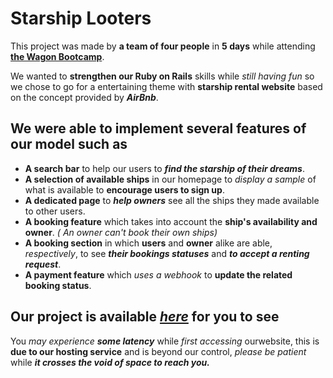 # Starship Looters

This project was made by **a team of four people** in **5 days** while attending **[the Wagon Bootcamp](https://www.lewagon.com/fr "Check it out")**.

We wanted to **strengthen our Ruby on Rails** skills while _still having fun_ so we chose to go for a entertaining theme with **starship rental website** based on the concept provided by ***AirBnb***.

## We were able to implement several features of our model such as

- **A search bar** to help our users to ***find the starship of their dreams***.
- **A selection of available ships** in our homepage to _display a sample_ of what is available to **encourage users to sign up**.
- **A dedicated page** to ***help owners*** see all the ships they made available to other users.
- **A booking feature** which takes into account the **ship's availability and owner**. _( An owner can't book their own ships)_
- **A booking section** in which **users** and **owner** alike are able, *respectively*, to see ***their bookings statuses*** and ***to accept a renting request***.
- **A payment feature** which _uses a webhook_ to **update the related booking status**.

## **Our project** is available ***[here][Our Project]*** for you to see

You *may experience* ***some latency*** while _first accessing_ ourwebsite, this is **due to our hosting service** and is beyond our control, _please be patient_ while ***it crosses the void of space to reach you.***

[Our Project]:https://starships-looters.herokuapp.com